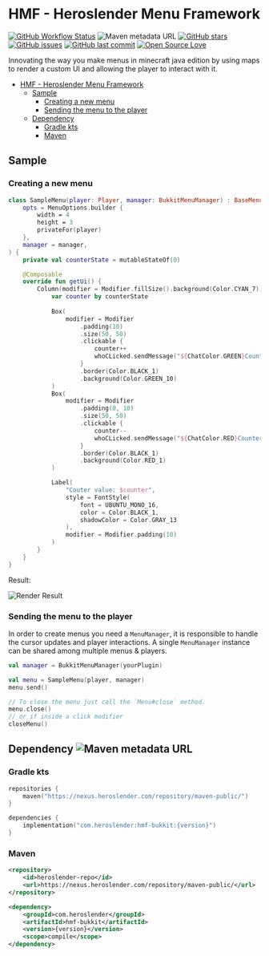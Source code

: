 # HMF - Heroslender Menu Framework

[![GitHub Workflow Status](https://img.shields.io/github/actions/workflow/status/heroslender/menu-framework/build.yml?label=Build&logo=GitHub)](https://github.com/heroslender/menu-framework/actions/workflows/build.yml)
![Maven metadata URL](https://img.shields.io/maven-metadata/v?label=Version&metadataUrl=https%3A%2F%2Fnexus.heroslender.com%2Frepository%2Fmaven-snapshots%2Fcom%2Fheroslender%2Fhmf-bukkit%2Fmaven-metadata.xml)
[![GitHub stars](https://img.shields.io/github/stars/heroslender/menu-framework.svg?label=Stars)](https://github.com/heroslender/menu-framework/stargazers)
[![GitHub issues](https://img.shields.io/github/issues-raw/heroslender/menu-framework.svg?label=Issues)](https://github.com/heroslender/menu-framework/issues)
[![GitHub last commit](https://img.shields.io/github/last-commit/heroslender/menu-framework.svg?label=Last%20Commit)](https://github.com/heroslender/menu-framework/commit)
[![Open Source Love](https://badges.frapsoft.com/os/v2/open-source.png?v=103)](https://github.com/ellerbrock/open-source-badges/)

Innovating the way you make menus in minecraft java edition by using maps to render a custom UI and allowing the 
player to interact with it.

- [HMF - Heroslender Menu Framework](#hmf---heroslender-menu-framework)
    - [Sample](#sample)
        - [Creating a new menu](#creating-a-new-menu)
        - [Sending the menu to the player](#sending-the-menu-to-the-player)
    - [Dependency](#dependency)
        - [Gradle kts](#gradle-kts)
        - [Maven](#maven)

## Sample

### Creating a new menu

```kotlin
class SampleMenu(player: Player, manager: BukkitMenuManager) : BaseMenu(
    opts = MenuOptions.builder {
        width = 4
        height = 3
        privateFor(player)
    },
    manager = manager,
) {
    private val counterState = mutableStateOf(0)

    @Composable
    override fun getUi() {
        Column(modifier = Modifier.fillSize().background(Color.CYAN_7)) {
            var counter by counterState
            
            Box(
                modifier = Modifier
                    .padding(10)
                    .size(50, 50)
                    .clickable {
                        counter++
                        whoCLicked.sendMessage("${ChatColor.GREEN}Counter incremented to ${counter.value}!")
                    }
                    .border(Color.BLACK_1)
                    .background(Color.GREEN_10)
            )
            Box(
                modifier = Modifier
                    .padding(0, 10)
                    .size(50, 50)
                    .clickable {
                        counter--
                        whoCLicked.sendMessage("${ChatColor.RED}Counter decremented to ${counter.value}!")
                    }
                    .border(Color.BLACK_1)
                    .background(Color.RED_1)
            )

            Label(
                "Couter value: $counter",
                style = FontStyle(
                    font = UBUNTU_MONO_16,
                    color = Color.BLACK_1,
                    shadowColor = Color.GRAY_13
                ),
                modifier = Modifier.padding(10)
            )
        }
    }
}
```

Result: 

![Render Result](Sample/preview.png)

### Sending the menu to the player

In order to create menus you need a `MenuManager`, it is responsible to handle the cursor updates and player interactions.
A single `MenuManager` instance can be shared among multiple menus & players.

```kotlin
val manager = BukkitMenuManager(yourPlugin)

val menu = SampleMenu(player, manager)
menu.send()

// To close the menu just call the `Menu#close` method.
menu.close()
// or if inside a click modifier
closeMenu()
```

## Dependency ![Maven metadata URL](https://img.shields.io/maven-metadata/v?label=Version&metadataUrl=https%3A%2F%2Fnexus.heroslender.com%2Frepository%2Fmaven-snapshots%2Fcom%2Fheroslender%2Fhmf-bukkit%2Fmaven-metadata.xml)


### Gradle kts

```kotlin
repositories {
    maven("https://nexus.heroslender.com/repository/maven-public/")
}

dependencies {
    implementation("com.heroslender:hmf-bukkit:{version}")
}
```

### Maven

```xml
<repository>
    <id>heroslender-repo</id>
    <url>https://nexus.heroslender.com/repository/maven-public/</url>
</repository>
```

```xml
<dependency>
    <groupId>com.heroslender</groupId>
    <artifactId>hmf-bukkit</artifactId>
    <version>{version}</version>
    <scope>compile</scope>
</dependency>
```
